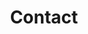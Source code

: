 ---
language: en
title: Contact
contacts: 
    - title: LinkedIn
      address: https://www.linkedin.com/in/julianastahelin/
    - title: GitHub
      address: https://github.com/julianastahelin
    - title: DevTo
      address: https://dev.to/julianastahelin
    - title: Email
      address: julianastahelin@gmail.com
    - title: Phone
      address: +55 48 9 9111-1966
---
